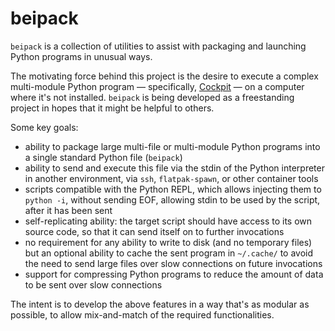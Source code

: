 # beipack

`beipack` is a collection of utilities to assist with packaging and launching Python programs in unusual ways.

The motivating force behind this project is the desire to execute a complex multi-module Python program — specifically, [Cockpit](https://github.com/cockpit-project/cockpit) — on a computer where it's not installed.  `beipack` is being developed as a freestanding project in hopes that it might be helpful to others.

Some key goals:

 - ability to package large multi-file or multi-module Python programs into a single standard Python file (`beipack`)
 - ability to send and execute this file via the stdin of the Python interpreter in another environment, via `ssh`, `flatpak-spawn`, or other container tools
 - scripts compatible with the Python REPL, which allows injecting them to `python -i`, without sending EOF, allowing stdin to be used by the script, after it has been sent
 - self-replicating ability: the target script should have access to its own source code, so that it can send itself on to further invocations
 - no requirement for any ability to write to disk (and no temporary files) but an optional ability to cache the sent program in `~/.cache/` to avoid the need to send large files over slow connections on future invocations
 - support for compressing Python programs to reduce the amount of data to be sent over slow connections

The intent is to develop the above features in a way that's as modular as possible, to allow mix-and-match of the required functionalities.
